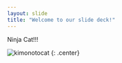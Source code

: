 ```yaml
---
layout: slide
title: "Welcome to our slide deck!"
---
```


Ninja Cat!!!

![kimonotocat](https://octodex.github.com/images/kimonotocat.png)
{: .center}
